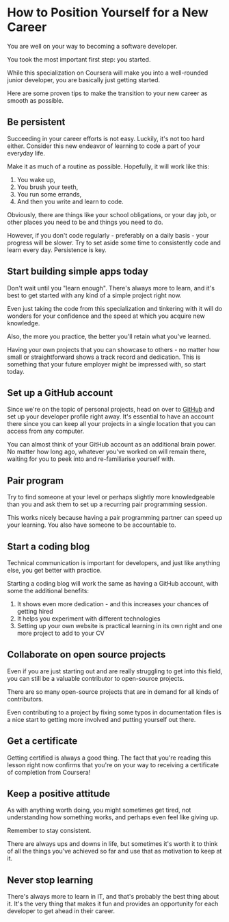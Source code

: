 # How to Position Yourself for a New Career

You are well on your way to becoming a software developer.

You took the most important first step: you started.

While this specialization on Coursera will make you into a well-rounded junior developer, you are basically just getting started.

Here are some proven tips to make the transition to your new career as smooth as possible.


## Be persistent
Succeeding in your career efforts is not easy. Luckily, it's not too hard either. Consider this new endeavor of learning to code a part of your everyday life.

Make it as much of a routine as possible. Hopefully, it will work like this: 

1. You wake up,
2. You brush your teeth,
3. You run some errands,
4. And then you write and learn to code.

Obviously, there are things like your school obligations, or your day job, or other places you need to be and things you need to do.

However, if you don't code regularly - preferably on a daily basis - your progress will be slower. Try to set aside some time to consistently code and learn every day. Persistence is key.

## Start building simple apps today
Don't wait until you "learn enough". There's always more to learn, and it's best to get started with any kind of a simple project right now.

Even just taking the code from this specialization and tinkering with it will do wonders for your confidence and the speed at which you acquire new knowledge.

Also, the more you practice, the better you'll retain what you've learned.

Having your own projects that you can showcase to others - no matter how small or straightforward shows a track record and dedication. This is something that your future employer might be impressed with, so start today.

## Set up a GitHub account
Since we're on the topic of personal projects, head on over to [GitHub](https://github.com/) and set up your developer profile right away. It's essential to have an account there since you can keep all your projects in a single location that you can access from any computer.

You can almost think of your GitHub account as an additional brain power. No matter how long ago, whatever you've worked on will remain there, waiting for you to peek into and re-familiarise yourself with.

## Pair program
Try to find someone at your level or perhaps slightly more knowledgeable than you and ask them to set up a recurring pair programming session.

This works nicely because having a pair programming partner can speed up your learning. You also have someone to be accountable to.

## Start a coding blog
Technical communication is important for developers, and just like anything else, you get better with practice.

Starting a coding blog will work the same as having a GitHub account, with some the additional benefits: 

1. It shows even more dedication - and this increases your chances of getting hired
2. It helps you experiment with different technologies
3. Setting up your own website is practical learning in its own right and one more project to add to your CV

## Collaborate on open source projects
Even if you are just starting out and are really struggling to get into this field, you can still be a valuable contributor to open-source projects. 

There are so many open-source projects that are in demand for all kinds of contributors. 

Even contributing to a project by fixing some typos in documentation files is a nice start to getting more involved and putting yourself out there.

## Get a certificate
Getting certified is always a good thing. The fact that you're reading this lesson right now confirms that you're on your way to receiving a certificate of completion from Coursera!

## Keep a positive attitude
As with anything worth doing, you might sometimes get tired, not understanding how something works, and perhaps even feel like giving up.

Remember to stay consistent.

There are always ups and downs in life, but sometimes it's worth it to think of all the things you've achieved so far and use that as motivation to keep at it.

## Never stop learning
There's always more to learn in IT, and that's probably the best thing about it. It's the very thing that makes it fun and provides an opportunity for each developer to get ahead in their career.